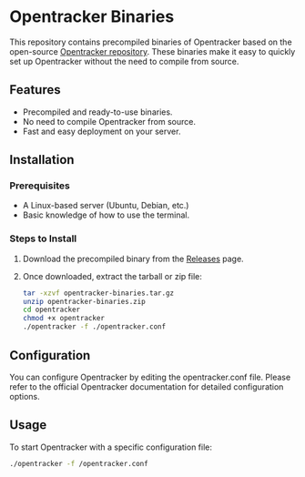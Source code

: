 # Opentracker Binaries

This repository contains precompiled binaries of Opentracker based on the open-source [Opentracker repository](https://erdgeist.org/arts/software/opentracker). These binaries make it easy to quickly set up Opentracker without the need to compile from source.

## Features

- Precompiled and ready-to-use binaries.
- No need to compile Opentracker from source.
- Fast and easy deployment on your server.

## Installation

### Prerequisites
- A Linux-based server (Ubuntu, Debian, etc.)
- Basic knowledge of how to use the terminal.

### Steps to Install

1. Download the precompiled binary from the [Releases](https://github.com/bigcaibao/opentracker-binaries/releases) page.
   
2. Once downloaded, extract the tarball or zip file:
   
   ```bash
   tar -xzvf opentracker-binaries.tar.gz
   unzip opentracker-binaries.zip
   cd opentracker
   chmod +x opentracker
   ./opentracker -f ./opentracker.conf
   ```


## Configuration
You can configure Opentracker by editing the opentracker.conf file. Please refer to the official Opentracker documentation for detailed configuration options.

## Usage
To start Opentracker with a specific configuration file:
```bash
./opentracker -f /opentracker.conf
```


